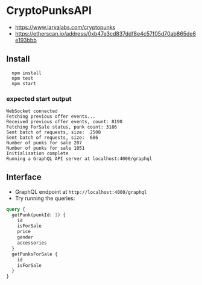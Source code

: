 # CryptoPunksAPI
* https://www.larvalabs.com/cryptopunks
* https://etherscan.io/address/0xb47e3cd837ddf8e4c57f05d70ab865de6e193bbb

## Install
```
  npm install
  npm test
  npm start
```

### expected start output
```
WebSocket connected
Fetching previous offer events...
Received previous offer events, count: 8190
Fetching ForSale status, punk count: 3186
Sent batch of requests, size:  2500
Sent batch of requests, size:  686
Number of punks for sale 207
Number of punks for sale 1051
Initialisation complete
Running a GraphQL API server at localhost:4000/graphql
```

## Interface
* GraphQL endpoint at `http://localhost:4000/graphql`
* Try running the queries:
```GraphQL
query {
  getPunk(punkId: 1) {
    id
    isForSale
    price
    gender
    accessories
  }
  getPunksForSale {
    id
    isForSale
  }
}
```
